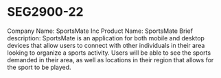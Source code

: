# SEG2900-22
Company Name: SportsMate Inc
Product Name: SportsMate
Brief description: SportsMate is an application for both mobile and desktop devices that allow users to connect with other individuals in their area looking to organize a sports activity. Users will be able to see the sports demanded in their area, as well as locations in their region that allows for the sport to be played.
